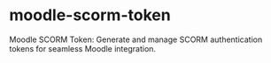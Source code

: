 # moodle-scorm-token
Moodle SCORM Token: Generate and manage SCORM authentication tokens for seamless Moodle integration.
